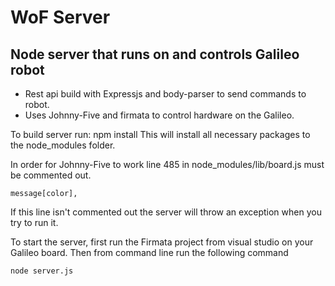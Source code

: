 # WoF Server
## Node server that runs on and controls Galileo robot

* Rest api build with Expressjs and body-parser to send commands to robot.
* Uses Johnny-Five and firmata to control hardware on the Galileo.

To build server run:
    npm install
This will install all necessary packages to the node_modules folder.

In order for Johnny-Five to work line 485 in node_modules/lib/board.js must be commented out.
```
message[color],
```
If this line isn't commented out the server will throw an exception when you try to run it.

To start the server, first run the Firmata project from visual studio on your Galileo board.
Then from command line run the following command 

```
node server.js
```
